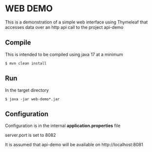 # WEB DEMO

This is a demonstration of a simple web interface using Thymeleaf that accesses data over an http api call to
the project api-demo

## Compile

This is intended to be compiled using java 17 at a minimum

```
$ mvn clean install
```

## Run

In the target directory

```
$ java -jar web-demo*.jar
```
## Configuration

Configuration is in the internal __application.properties__ file

server.port is set to 8082

It is assumed that api-demo will be available on http://localhost:8081

